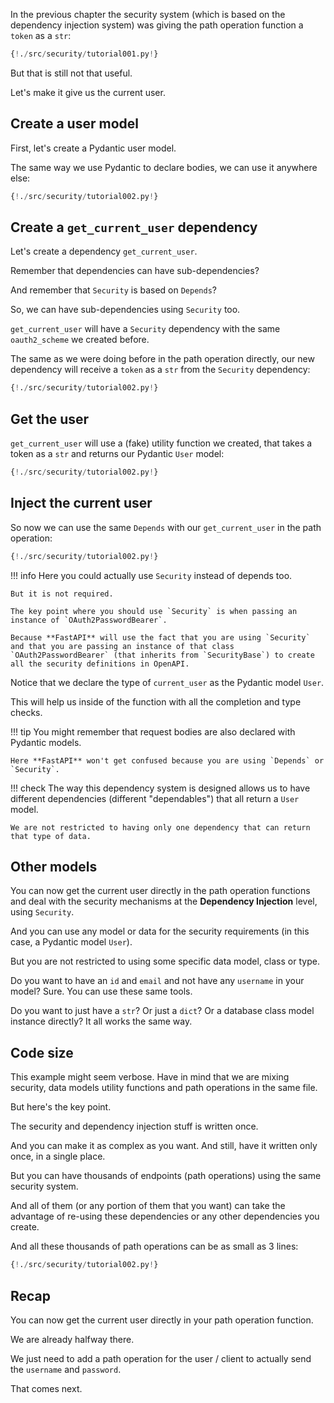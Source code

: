 In the previous chapter the security system (which is based on the dependency injection system) was giving the path operation function a `token` as a `str`:

```Python hl_lines="10"
{!./src/security/tutorial001.py!}
```

But that is still not that useful.

Let's make it give us the current user.

## Create a user model

First, let's create a Pydantic user model.

The same way we use Pydantic to declare bodies, we can use it anywhere else:

```Python hl_lines="5 12 13 14 15 16"
{!./src/security/tutorial002.py!}
```

## Create a `get_current_user` dependency

Let's create a dependency `get_current_user`.

Remember that dependencies can have sub-dependencies?

And remember that `Security` is based on `Depends`?

So, we can have sub-dependencies using `Security` too.

`get_current_user` will have a `Security` dependency with the same `oauth2_scheme` we created before.

The same as we were doing before in the path operation directly, our new dependency will receive a `token` as a `str` from the `Security` dependency:

```Python hl_lines="25"
{!./src/security/tutorial002.py!}
```

## Get the user

`get_current_user` will use a (fake) utility function we created, that takes a token as a `str` and returns our Pydantic `User` model:

```Python hl_lines="19 20 21 22 26 27"
{!./src/security/tutorial002.py!}
```

## Inject the current user

So now we can use the same `Depends` with our `get_current_user` in the path operation:

```Python hl_lines="31"
{!./src/security/tutorial002.py!}
```

!!! info
    Here you could actually use `Security` instead of depends too.
    
    But it is not required.

    The key point where you should use `Security` is when passing an instance of `OAuth2PasswordBearer`.

    Because **FastAPI** will use the fact that you are using `Security` and that you are passing an instance of that class `OAuth2PasswordBearer` (that inherits from `SecurityBase`) to create all the security definitions in OpenAPI.

Notice that we declare the type of `current_user` as the Pydantic model `User`.

This will help us inside of the function with all the completion and type checks.

!!! tip
    You might remember that request bodies are also declared with Pydantic models.

    Here **FastAPI** won't get confused because you are using `Depends` or `Security`.

!!! check
    The way this dependency system is designed allows us to have different dependencies (different "dependables") that all return a `User` model.

    We are not restricted to having only one dependency that can return that type of data.


## Other models

You can now get the current user directly in the path operation functions and deal with the security mechanisms at the **Dependency Injection** level, using `Security`.

And you can use any model or data for the security requirements (in this case, a Pydantic model `User`).

But you are not restricted to using some specific data model, class or type.

Do you want to have an `id` and `email` and not have any `username` in your model? Sure. You can use these same tools.

Do you want to just have a `str`? Or just a `dict`? Or a database class model instance directly? It all works the same way.


## Code size

This example might seem verbose. Have in mind that we are mixing security, data models utility functions and path operations in the same file.

But here's the key point.

The security and dependency injection stuff is written once.

And you can make it as complex as you want. And still, have it written only once, in a single place.

But you can have thousands of endpoints (path operations) using the same security system.

And all of them (or any portion of them that you want) can take the advantage of re-using these dependencies or any other dependencies you create.

And all these thousands of path operations can be as small as 3 lines:

```Python hl_lines="30 31 32"
{!./src/security/tutorial002.py!}
```

## Recap

You can now get the current user directly in your path operation function.

We are already halfway there.

We just need to add a path operation for the user / client to actually send the `username` and `password`.

That comes next.